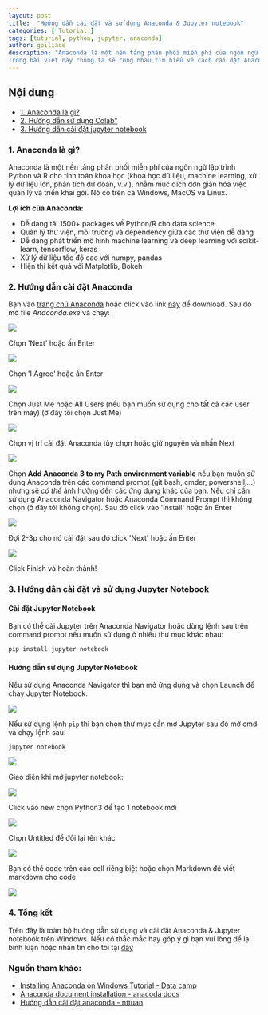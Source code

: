 ```yaml
---
layout: post
title:  "Hướng dẫn cài đặt và sử dụng Anaconda & Jupyter notebook"
categories: [ Tutorial ]
tags: [tuturial, python, jupyter, anaconda]
author: goiliace
description: "Anaconda là một nền tảng phân phối miễn phí của ngôn ngữ lập trình Python và R cho tính toán khoa học, nhằm mục đích đơn giản hóa việc quản lý và triển khai gói. Nó có trên cả Windows, MacOS và Linux. 
Trong bài viết này chúng ta sẽ cùng nhau tìm hiểu về cách cài đặt Anaconda và Jupyter notebook trên máy windows"
---
```


## Nội dung
- [1. Anaconda là gì?](#-anaconda)
- [2. Hướng dẫn sử dụng Colab"](#-colab)
- [3. Hướng dẫn cài đặt jupyter notebook](#-tong-ket)

### 1. Anaconda là gì?

Anaconda là một nền tảng phân phối miễn phí của ngôn ngữ lập trình Python và R cho tính toán khoa học (khoa học dữ liệu, machine learning, xử lý dữ liệu lớn, phân tích dự đoán, v.v.), nhằm mục đích đơn giản hóa việc quản lý và triển khai gói. Nó có trên cả Windows, MacOS và Linux.

**Lợi ích của Anaconda:**

- Dễ dàng tải 1500+ packages về Python/R cho data science
- Quản lý thư viện, môi trường và dependency giữa các thư viện dễ dàng
- Dễ dàng phát triển mô hình machine learning và deep learning với scikit-learn, tensorflow, keras
- Xử lý dữ liệu tốc độ cao với numpy, pandas
- Hiện thị kết quả với Matplotlib, Bokeh
### 2. Hướng dẫn cài đặt Anaconda

Bạn vào <a href ="https://www.anaconda.com/">trang chủ Anaconda</a> hoặc click vào link <a href ="https://repo.anaconda.com/archive/Anaconda3-2022.05-Windows-x86_64.exe">này</a> để download. Sau đó mở file *Anaconda.exe* và chạy:

![](/assets/anaconda/anh_1.png)

Chọn 'Next' hoặc ấn Enter

![](/assets/anaconda/anh_2.png)

Chọn 'I Agree' hoặc ấn Enter

![](/assets/anaconda/anh_3.png)

Chọn Just Me hoặc All Users (nếu bạn muốn sử dụng cho tất cả các user trên máy) (ở đây tôi chọn Just Me) 

![](/assets/anaconda/anh_4.png)

Chọn vị trí cài đặt Anaconda tùy chọn hoặc giữ nguyên và nhấn Next

![](/assets/anaconda/anh_5.png)


Chọn **Add Anaconda 3 to my Path environment variable** nếu bạn muốn sử dụng Anaconda trên các command prompt (git bash, cmder, powershell,...) nhưng sẽ *có thể* ảnh hưởng đến các ứng dụng khác của bạn. Nếu chỉ cần sử dụng Anaconda Navigator hoặc Anaconda Command Prompt thì không chọn (ở đây tôi không chọn). Sau đó click vào 'Install' hoặc ấn Enter

![](/assets/anaconda/anh_5.png)

Đợi 2-3p cho nó cài đặt sau đó click 'Next' hoặc ấn Enter

![](/assets/anaconda/anh_7.png)

Click Finish và hoàn thành!
### 3. Hướng dẫn cài đặt và sử dụng Jupyter Notebook

#### Cài đặt Jupyter Notebook

Bạn có thể cài Jupyter trên Anaconda Navigator hoặc dùng lệnh sau trên command prompt nếu muốn sử dụng ở nhiều thư mục khác nhau:

```cmd
pip install jupyter notebook
```
#### Hướng dẫn sử dụng Jupyter Notebook
 
Nếu sử dụng Anaconda Navigator thì bạn mở ứng dụng và chọn Launch để chạy Jupyter Notebook.

![](/assets/anaconda/anh_8.png)

Nếu sử dụng lệnh `pip` thì bạn chọn thư mục cần mở Jupyter sau đó mở cmd và chạy lệnh sau:

```
jupyter notebook
```
![](/assets/anaconda/anh_9.png)

Giao diện khi mở jupyter notebook:

![](/assets/anaconda/anh_10.png)

Click vào new chọn Python3 để tạo 1 notebook mới

![](/assets/anaconda/anh_11.png)

Chọn Untitled để đổi lại tên khác

![](/assets/anaconda/anh_12.png)

Bạn có thể code trên các cell riêng biệt hoặc chọn Markdown để viết markdown cho code 

![](/assets/anaconda/anh_13.png)

### 4. Tổng kết

Trên đây là toàn bộ hướng dẫn sử dụng và cài đặt Anaconda & Jupyter notebook trên Windows. Nếu có thắc mắc hay góp ý gì bạn vui lòng để lại bình luận hoặc nhắn tin cho tôi tại <a href = "https://www.facebook.com/suzii.bad/"> đây </a>

### Nguồn tham khảo:
- <a href = "https://www.datacamp.com/tutorial/installing-anaconda-windows" >Installing Anaconda on Windows Tutorial - Data camp</a>
- <a href = "https://docs.anaconda.com/anaconda/install/"> Anaconda document installation - anacoda docs</a>
- <a href = "https://nttuan8.com/huong-dan-cai-dat-anaconda/"> Hướng dẫn cài đặt anaconda - nttuan</a>
